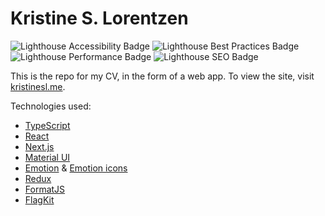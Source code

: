 # Kristine S. Lorentzen
![Lighthouse Accessibility Badge](./.github/images/scores/lighthouse_accessibility.svg)
![Lighthouse Best Practices Badge](./.github/images/scores/lighthouse_best-practices.svg)
![Lighthouse Performance Badge](./.github/images/scores/lighthouse_performance.svg)
![Lighthouse SEO Badge](./.github/images/scores/lighthouse_seo.svg)

This is the repo for my CV, in the form of a web app. To view the site, visit [kristinesl.me](kristinesl.me). 

Technologies used:

- [TypeScript](https://github.com/Microsoft/TypeScript)
- [React](https://github.com/facebook/react)
- [Next.js](https://github.com/vercel/next.js)
- [Material UI](https://github.com/mui-org/material-ui) 
- [Emotion](https://github.com/emotion-js/emotion) & [Emotion icons](https://github.com/emotion-icons/emotion-icons)
- [Redux](https://github.com/reduxjs/react-redux)
- [FormatJS](https://github.com/formatjs/formatjs)
- [FlagKit](https://github.com/umidbekk/react-flag-kit)

